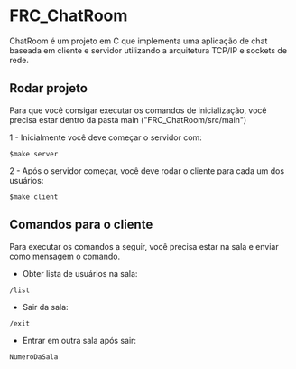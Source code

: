 # FRC_ChatRoom
ChatRoom é um projeto em C que implementa uma aplicação de chat baseada em cliente e servidor utilizando a arquitetura TCP/IP e sockets de rede. 

## Rodar projeto
Para que você consigar executar os comandos de inicialização, você precisa estar dentro da pasta main ("FRC_ChatRoom/src/main")

1 - Inicialmente você deve começar o servidor com:
```
$make server
```

2 - Após o servidor começar, você deve rodar o cliente para cada um dos usuários: 
```
$make client
```

## Comandos para o cliente
Para executar os comandos a seguir, você precisa estar na sala e enviar como mensagem o comando.

- Obter lista de usuários na sala:
```
/list
```

- Sair da sala:
```
/exit
```

- Entrar em outra sala após sair:
```
NumeroDaSala
```
